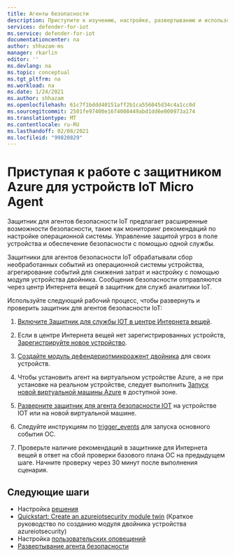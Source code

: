 ```yaml
---
title: Агенты безопасности
description: Приступите к изучению, настройке, развертыванию и использованию защитника Azure для агентов службы безопасности IoT на устройствах IoT.
services: defender-for-iot
ms.service: defender-for-iot
documentationcenter: na
author: shhazam-ms
manager: rkarlin
editor: ''
ms.devlang: na
ms.topic: conceptual
ms.tgt_pltfrm: na
ms.workload: na
ms.date: 1/24/2021
ms.author: shhazam
ms.openlocfilehash: 61c7f1bddd40151aff2b1ca556045d34c4a1cc0d
ms.sourcegitcommit: 2501fe97400e16f4008449abd1dd6e000973a174
ms.translationtype: MT
ms.contentlocale: ru-RU
ms.lasthandoff: 02/08/2021
ms.locfileid: "99820829"
---
```

# <a name="get-started-with-azure-defender-for-iot-device-micro-agents"></a>Приступая к работе с защитником Azure для устройств IoT Micro Agent

Защитник для агентов безопасности IoT предлагает расширенные возможности безопасности, такие как мониторинг рекомендаций по настройке операционной системы. Управление защитой угроз в поле устройства и обеспечение безопасности с помощью одной службы.

Защитники для агентов безопасности IoT обрабатывали сбор необработанных событий из операционной системы устройства, агрегирование событий для снижения затрат и настройку с помощью модуля устройства двойника. Сообщения безопасности отправляются через центр Интернета вещей в защитник для служб аналитики IoT.

Используйте следующий рабочий процесс, чтобы развернуть и проверить защитник для агентов безопасности IoT:

1. [Включите Защитник для службы IOT в центре Интернета вещей](quickstart-onboard-iot-hub.md).

1. Если в центре Интернета вещей нет зарегистрированных устройств, [Зарегистрируйте новое устройство](../iot-accelerators/iot-accelerators-device-simulation-overview.md).

1. [Создайте модуль дефендериотмикроажент двойника](quickstart-create-micro-agent-module-twin.md) для своих устройств.

1. Чтобы установить агент на виртуальном устройстве Azure, а не при установке на реальном устройстве, следует выполнить [Запуск новой виртуальной машины Azure](../virtual-machines/linux/quick-create-portal.md) в доступной зоне.

1. [Разверните защитник для агента безопасности IOT](how-to-deploy-linux-cs.md) на устройстве IOT или на новой виртуальной машине.

1. Следуйте инструкциям по [trigger_events](https://aka.ms/iot-security-github-trigger-events) для запуска основного события ОС.

1. Проверьте наличие рекомендаций в защитнике для Интернета вещей в ответ на сбой проверки базового плана ОС на предыдущем шаге. Начните проверку через 30 минут после выполнения сценария.

## <a name="next-steps"></a>Следующие шаги

- Настройка [решения](quickstart-configure-your-solution.md)
- [Quickstart: Create an azureiotsecurity module twin](quickstart-create-security-twin.md) (Краткое руководство по созданию модуля двойника устройства azureiotsecurity)
- Настройка [пользовательских оповещений](quickstart-create-custom-alerts.md)
- [Развертывание агента безопасности](how-to-deploy-agent.md)